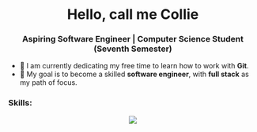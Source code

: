 <h1 align="center">Hello, call me Collie</h1>
<h3 align="center">Aspiring Software Engineer | Computer Science Student (Seventh Semester)</h3>

- 🌱 I am currently dedicating my free time to learn how to work with **Git**.
- 🎯 My goal is to become a skilled **software engineer**, with **full stack** as my path of focus.

<h3 align="left">Skills:</h3>
<p align="center">
  <a href="https://skillicons.dev">
    <img src="https://skillicons.dev/icons?i=vscode,godot,git,py,cs,cpp,java,npm,js,css,html" />
  </a>
</p>

